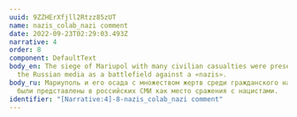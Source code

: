```yaml
---
uuid: 9ZZHErXfjll2Rtzz85zUT
name: nazis_colab_nazi comment
date: 2022-09-23T02:29:03.493Z
narrative: 4
order: 8
component: DefaultText
body_en: The siege of Mariupol with many civilian casualties were presented in
  the Russian media as a battlefield against a «nazis».
body_ru: Мариуполь и его осада с множеством жертв среди гражданского населения
  были представлены в российских СМИ как место сражения с нацистами.
identifier: "[Narrative:4]-8-nazis_colab_nazi comment"
---
```

